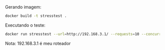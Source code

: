 Gerando imagem:
```bash
docker build -t stresstest .
```

Executando o teste:
```bash
docker run stresstest --url=http://192.168.3.1/ --requests=10 --concurrency=10
```

Nota: 192.168.3.1 é meu roteador